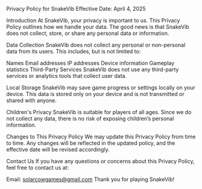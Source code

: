 Privacy Policy for SnakeVib
Effective Date: April 4, 2025

Introduction
At SnakeVib, your privacy is important to us. This Privacy Policy outlines how we handle your data. The good news is that SnakeVib does not collect, store, or share any personal data or information.

Data Collection
SnakeVib does not collect any personal or non-personal data from its users. This includes, but is not limited to:

Names
Email addresses
IP addresses
Device information
Gameplay statistics
Third-Party Services
SnakeVib does not use any third-party services or analytics tools that collect user data.

Local Storage
SnakeVib may save game progress or settings locally on your device. This data is stored only on your device and is not transmitted or shared with anyone.

Children's Privacy
SnakeVib is suitable for players of all ages. Since we do not collect any data, there is no risk of exposing children’s personal information.

Changes to This Privacy Policy
We may update this Privacy Policy from time to time. Any changes will be reflected in the updated policy, and the effective date will be revised accordingly.

Contact Us
If you have any questions or concerns about this Privacy Policy, feel free to contact us at:

Email: solarcowgames@gmail.com
Thank you for playing SnakeVib!
